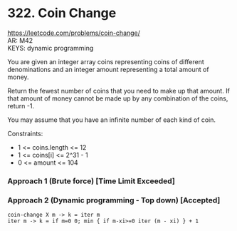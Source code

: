 # 322. Coin Change 

https://leetcode.com/problems/coin-change/  
AR: M42  
KEYS: dynamic programming  

You are given an integer array coins representing coins of different denominations and an integer amount representing a total amount of money.

Return the fewest number of coins that you need to make up that amount. If that amount of money cannot be made up by any combination of the coins, return -1.

You may assume that you have an infinite number of each kind of coin.

Constraints:

- 1 <= coins.length <= 12
- 1 <= coins[i] <= 2^31 - 1
- 0 <= amount <= 104

### Approach 1 (Brute force) [Time Limit Exceeded]

### Approach 2 (Dynamic programming - Top down) [Accepted]
```
coin-change X m -> k = iter m
iter m -> k = if m=0 0; min { if m-xi>=0 iter (m - xi) } + 1
```